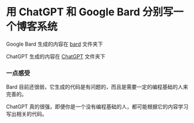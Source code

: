 # 用 ChatGPT 和 Google Bard 分别写一个博客系统

Google Bard 生成的内容在 [bard](bard) 文件夹下

ChatGPT 生成的内容在 [ChatGPT](chatgpt) 文件夹下

### 一点感受

Bard 目前还很弱，它生成的代码是有问题的，而且是需要一定的编程基础的人来完善的。 

ChatGPT 真的很强，即便你是一个没有编程基础的人，都可能根据它的内容学习写出相关的代码。